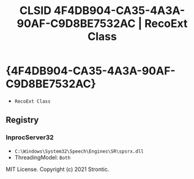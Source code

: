 ﻿---
title: "CLSID 4F4DB904-CA35-4A3A-90AF-C9D8BE7532AC | RecoExt Class"
excerpt: What is COM-Object CLSID 4F4DB904-CA35-4A3A-90AF-C9D8BE7532AC?
---

# {4F4DB904-CA35-4A3A-90AF-C9D8BE7532AC}

* `RecoExt Class`

## Registry


### InprocServer32

* `C:\Windows\System32\Speech\Engines\SR\spsrx.dll`
* ThreadingModel: `Both`

MIT License. Copyright (c) 2021 Strontic.


